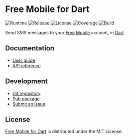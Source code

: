 # Free Mobile for Dart
![Runtime](https://img.shields.io/badge/dart-%3E%3D2.8-brightgreen.svg) ![Release](https://img.shields.io/pub/v/free_mobile.svg) ![License](https://img.shields.io/badge/license-MIT-blue.svg) ![Coverage](https://coveralls.io/repos/github/cedx/free-mobile.dart/badge.svg) ![Build](https://github.com/cedx/free-mobile.dart/workflows/build/badge.svg)

Send SMS messages to your [Free Mobile](http://mobile.free.fr) account, in [Dart](https://dart.dev).

## Documentation
- [User guide](https://docs.belin.io/free-mobile.dart)
- [API reference](https://pub.dev/documentation/free_mobile)

## Development
- [Git repository](https://git.belin.io/cedx/free-mobile.dart)
- [Pub package](https://pub.dev/packages/free_mobile)
- [Submit an issue](https://git.belin.io/cedx/free-mobile.dart/issues)

## License
[Free Mobile for Dart](https://docs.belin.io/free-mobile.dart) is distributed under the MIT License.
